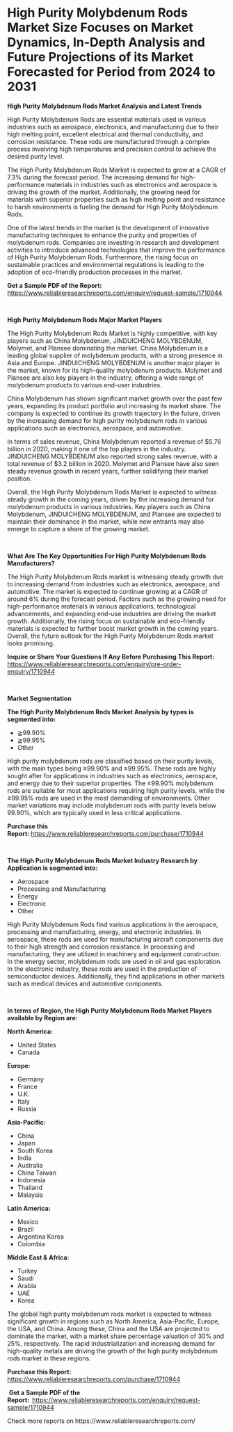 <p><h1>High Purity Molybdenum Rods Market Size Focuses on Market Dynamics, In-Depth Analysis and Future Projections of its Market Forecasted for Period from 2024 to 2031</h1></p><p><strong>High Purity Molybdenum Rods Market Analysis and Latest Trends</strong></p>
<p><p>High Purity Molybdenum Rods are essential materials used in various industries such as aerospace, electronics, and manufacturing due to their high melting point, excellent electrical and thermal conductivity, and corrosion resistance. These rods are manufactured through a complex process involving high temperatures and precision control to achieve the desired purity level.</p><p>The High Purity Molybdenum Rods Market is expected to grow at a CAGR of 7.3% during the forecast period. The increasing demand for high-performance materials in industries such as electronics and aerospace is driving the growth of the market. Additionally, the growing need for materials with superior properties such as high melting point and resistance to harsh environments is fueling the demand for High Purity Molybdenum Rods.</p><p>One of the latest trends in the market is the development of innovative manufacturing techniques to enhance the purity and properties of molybdenum rods. Companies are investing in research and development activities to introduce advanced technologies that improve the performance of High Purity Molybdenum Rods. Furthermore, the rising focus on sustainable practices and environmental regulations is leading to the adoption of eco-friendly production processes in the market.</p></p>
<p><strong>Get a Sample PDF of the Report:&nbsp;</strong> <a href="https://www.reliableresearchreports.com/enquiry/request-sample/1710944">https://www.reliableresearchreports.com/enquiry/request-sample/1710944</a></p>
<p>&nbsp;</p>
<p><strong>High Purity Molybdenum Rods Major Market Players</strong></p>
<p><p>The High Purity Molybdenum Rods Market is highly competitive, with key players such as China Molybdenum, JINDUICHENG MOLYBDENUM, Molymet, and Plansee dominating the market. China Molybdenum is a leading global supplier of molybdenum products, with a strong presence in Asia and Europe. JINDUICHENG MOLYBDENUM is another major player in the market, known for its high-quality molybdenum products. Molymet and Plansee are also key players in the industry, offering a wide range of molybdenum products to various end-user industries.</p><p>China Molybdenum has shown significant market growth over the past few years, expanding its product portfolio and increasing its market share. The company is expected to continue its growth trajectory in the future, driven by the increasing demand for high purity molybdenum rods in various applications such as electronics, aerospace, and automotive.</p><p>In terms of sales revenue, China Molybdenum reported a revenue of $5.76 billion in 2020, making it one of the top players in the industry. JINDUICHENG MOLYBDENUM also reported strong sales revenue, with a total revenue of $3.2 billion in 2020. Molymet and Plansee have also seen steady revenue growth in recent years, further solidifying their market position.</p><p>Overall, the High Purity Molybdenum Rods Market is expected to witness steady growth in the coming years, driven by the increasing demand for molybdenum products in various industries. Key players such as China Molybdenum, JINDUICHENG MOLYBDENUM, and Plansee are expected to maintain their dominance in the market, while new entrants may also emerge to capture a share of the growing market.</p></p>
<p>&nbsp;</p>
<p><strong>What Are The Key Opportunities For High Purity Molybdenum Rods Manufacturers?</strong></p>
<p><p>The High Purity Molybdenum Rods market is witnessing steady growth due to increasing demand from industries such as electronics, aerospace, and automotive. The market is expected to continue growing at a CAGR of around 6% during the forecast period. Factors such as the growing need for high-performance materials in various applications, technological advancements, and expanding end-use industries are driving the market growth. Additionally, the rising focus on sustainable and eco-friendly materials is expected to further boost market growth in the coming years. Overall, the future outlook for the High Purity Molybdenum Rods market looks promising.</p></p>
<p><strong>Inquire or Share Your Questions If Any Before Purchasing This Report:</strong> <a href="https://www.reliableresearchreports.com/enquiry/pre-order-enquiry/1710944">https://www.reliableresearchreports.com/enquiry/pre-order-enquiry/1710944</a></p>
<p>&nbsp;</p>
<p><strong>Market Segmentation</strong></p>
<p><strong>The High Purity Molybdenum Rods Market Analysis by types is segmented into:</strong></p>
<p><ul><li>≧99.90%</li><li>≧99.95%</li><li>Other</li></ul></p>
<p><p>High purity molybdenum rods are classified based on their purity levels, with the main types being ≥99.90% and ≥99.95%. These rods are highly sought after for applications in industries such as electronics, aerospace, and energy due to their superior properties. The ≥99.90% molybdenum rods are suitable for most applications requiring high purity levels, while the ≥99.95% rods are used in the most demanding of environments. Other market variations may include molybdenum rods with purity levels below 99.90%, which are typically used in less critical applications.</p></p>
<p><strong>Purchase this Report:&nbsp;</strong><a href="https://www.reliableresearchreports.com/purchase/1710944">https://www.reliableresearchreports.com/purchase/1710944</a></p>
<p>&nbsp;</p>
<p><strong>The High Purity Molybdenum Rods Market Industry Research by Application is segmented into:</strong></p>
<p><ul><li>Aerospace</li><li>Processing and Manufacturing</li><li>Energy</li><li>Electronic</li><li>Other</li></ul></p>
<p><p>High Purity Molybdenum Rods find various applications in the aerospace, processing and manufacturing, energy, and electronic industries. In aerospace, these rods are used for manufacturing aircraft components due to their high strength and corrosion resistance. In processing and manufacturing, they are utilized in machinery and equipment construction. In the energy sector, molybdenum rods are used in oil and gas exploration. In the electronic industry, these rods are used in the production of semiconductor devices. Additionally, they find applications in other markets such as medical devices and automotive components.</p></p>
<p>&nbsp;</p>
<p><strong>In terms of Region, the High Purity Molybdenum Rods Market Players available by Region are:</strong></p>
<p>
    <p> <strong> North America: </strong>
        <ul>
            <li>United States</li>
            <li>Canada</li>
        </ul>
        </p> 
    <p> <strong> Europe: </strong>
        <ul>
            <li>Germany</li>
            <li>France</li>
            <li>U.K.</li>
            <li>Italy</li>
            <li>Russia</li>
        </ul>
        </p> 
    <p> <strong> Asia-Pacific: </strong>
        <ul>
            <li>China</li>
            <li>Japan</li>
            <li>South Korea</li>
            <li>India</li>
            <li>Australia</li>
            <li>China Taiwan</li>
            <li>Indonesia</li>
            <li>Thailand</li>
            <li>Malaysia</li>
        </ul>
        </p> 
    <p> <strong> Latin America: </strong>
        <ul>
            <li>Mexico</li>
            <li>Brazil</li>
            <li>Argentina Korea</li>
            <li>Colombia</li>
        </ul>
        </p> 
    <p> <strong> Middle East & Africa: </strong>
        <ul>
            <li>Turkey</li>
            <li>Saudi</li>
            <li>Arabia</li>
            <li>UAE</li>
            <li>Korea</li>
        </ul>
    </p>
    </p>
<p><p>The global high purity molybdenum rods market is expected to witness significant growth in regions such as North America, Asia-Pacific, Europe, the USA, and China. Among these, China and the USA are projected to dominate the market, with a market share percentage valuation of 30% and 25%, respectively. The rapid industrialization and increasing demand for high-quality metals are driving the growth of the high purity molybdenum rods market in these regions.</p></p>
<p><strong>Purchase this Report: </strong><a href="https://www.reliableresearchreports.com/purchase/1710944">https://www.reliableresearchreports.com/purchase/1710944</a></p>
<p>&nbsp;<strong>Get a Sample PDF of the Report:&nbsp;&nbsp;</strong><a href="https://www.reliableresearchreports.com/enquiry/request-sample/1710944">https://www.reliableresearchreports.com/enquiry/request-sample/1710944</a></p>
<p><strong></strong></p>
<p>Check more reports on https://www.reliableresearchreports.com/</p>